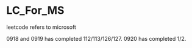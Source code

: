 # LC_For_MS
leetcode refers to microsoft

0918 and 0919 has completed 112/113/126/127.
0920 has completed 1/2.
